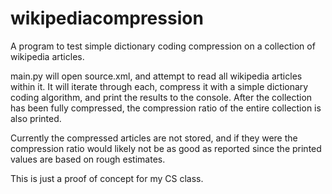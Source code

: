 # wikipediacompression
 A program to test simple dictionary coding compression on a collection of wikipedia articles.
 
main.py will open source.xml, and attempt to read all wikipedia articles within it. It will iterate through each, compress it with a simple dictionary coding algorithm, and print the results to the console. After the collection has been fully compressed, the compression ratio of the entire collection is also printed.

Currently the compressed articles are not stored, and if they were the compression ratio would likely not be as good as reported since the printed values are based on rough estimates.

This is just a proof of concept for my CS class.

